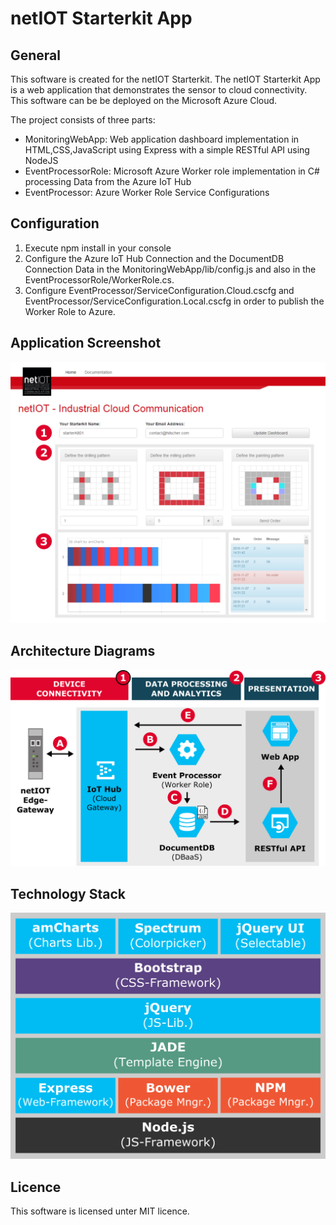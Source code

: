 # netIOT Starterkit App



## General

This software is created for the netIOT Starterkit. The netIOT Starterkit App is a web application that demonstrates the sensor to cloud connectivity. This software can be be deployed on the Microsoft Azure Cloud.

The project consists of three parts:

* MonitoringWebApp: Web application dashboard implementation in HTML,CSS,JavaScript using Express with a simple RESTful API using NodeJS
* EventProcessorRole: Microsoft Azure Worker role implementation in C# processing Data from the Azure IoT Hub
* EventProcessor: Azure Worker Role Service Configurations

## Configuration

1. Execute npm install in your console
2. Configure the Azure IoT Hub Connection and the DocumentDB Connection Data in the MonitoringWebApp/lib/config.js and also in the EventProcessorRole/WorkerRole.cs.
3. Configure EventProcessor/ServiceConfiguration.Cloud.cscfg and EventProcessor/ServiceConfiguration.Local.cscfg in order to publish the Worker Role to Azure.

## Application Screenshot
![alt text](images/web-application.png "Application Screenshot")

## Architecture Diagrams
![alt text](images/architecture.png "Architecture Diagram")

## Technology Stack
![alt text](images/web-app-technology.png "Technology Stack")

## Licence

This software is licensed unter MIT licence.



